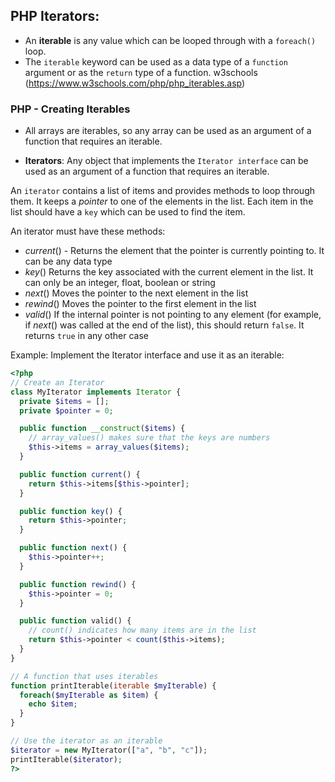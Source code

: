 ## PHP Iterators:

- An **iterable** is any value which can be looped through with a `foreach()` loop.
- The `iterable` keyword can be used as a data type of a `function` argument or as the `return` type of a function. w3schools (https://www.w3schools.com/php/php_iterables.asp)

### PHP - Creating Iterables

- All arrays are iterables, so any array can be used as an argument of a function that requires an iterable.

- **Iterators**: Any object that implements the `Iterator interface` can be used as an argument of a function that requires an iterable.

An `iterator` contains a list of items and provides methods to loop through them. It keeps a *pointer* to one of the elements in the list. Each item in the list should have a `key` which can be used to find the item.

An iterator must have these methods:

- *current*() - Returns the element that the pointer is currently pointing to. It can be any data type
- *key*() Returns the key associated with the current element in the list. It can only be an integer, float, boolean or string
- *next*() Moves the pointer to the next element in the list
- *rewind*() Moves the pointer to the first element in the list
- *valid*() If the internal pointer is not pointing to any element (for example, if *next*() was called at the end of the list), this should return `false`. It returns `true` in any other case

Example: Implement the Iterator interface and use it as an iterable:

```php
<?php
// Create an Iterator
class MyIterator implements Iterator {
  private $items = [];
  private $pointer = 0;

  public function __construct($items) {
    // array_values() makes sure that the keys are numbers
    $this->items = array_values($items);
  }

  public function current() {
    return $this->items[$this->pointer];
  }

  public function key() {
    return $this->pointer;
  }

  public function next() {
    $this->pointer++;
  }

  public function rewind() {
    $this->pointer = 0;
  }

  public function valid() {
    // count() indicates how many items are in the list
    return $this->pointer < count($this->items);
  }
}

// A function that uses iterables
function printIterable(iterable $myIterable) {
  foreach($myIterable as $item) {
    echo $item;
  }
}

// Use the iterator as an iterable
$iterator = new MyIterator(["a", "b", "c"]);
printIterable($iterator);
?> 
```